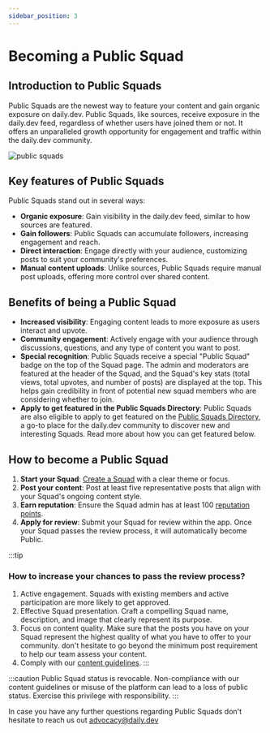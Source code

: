 ```yaml
---
sidebar_position: 3
---
```


# Becoming a Public Squad

## Introduction to Public Squads

Public Squads are the newest way to feature your content and gain organic exposure on daily.dev. Public Squads, like sources, receive exposure in the daily.dev feed, regardless of whether users have joined them or not. It offers an unparalleled growth opportunity for engagement and traffic within the daily.dev community.

![public squads](https://daily-now-res.cloudinary.com/image/upload/v1722602245/docs-v2/db1091c4-eab0-4357-ba73-a8c3873f6231.png)

## Key features of Public Squads

Public Squads stand out in several ways:

* **Organic exposure**: Gain visibility in the daily.dev feed, similar to how sources are featured.
* **Gain followers**: Public Squads can accumulate followers, increasing engagement and reach.
* **Direct interaction**: Engage directly with your audience, customizing posts to suit your community's preferences.
* **Manual content uploads**: Unlike sources, Public Squads require manual post uploads, offering more control over shared content.

## Benefits of being a Public Squad

* **Increased visibility**: Engaging content leads to more exposure as users interact and upvote.
* **Community engagement**: Actively engage with your audience through discussions, questions, and any type of content you want to post.
* **Special recognition**: Public Squads receive a special "Public Squad" badge on the top of the Squad page. The admin and moderators are featured at the header of the Squad, and the Squad's key stats (total views, total upvotes, and number of posts) are displayed at the top. This helps gain credibility in front of potential new squad members who are considering whether to join.
* **Apply to get featured in the Public Squads Directory**: Public Squads are also eligible to apply to get featured on the [Public Squads Directory](https://app.daily.dev/squads), a go-to place for the daily.dev community to discover new and interesting Squads. Read more about how you can get featured below. 

## How to become a Public Squad

1. **Start your Squad**: [Create a Squad](https://app.daily.dev/squads/new) with a clear theme or focus.
2. **Post your content**: Post at least five representative posts that align with your Squad's ongoing content style.
3. **Earn reputation**: Ensure the Squad admin has at least 100 [reputation points](../your-profile/reputation.md).
4. **Apply for review**: Submit your Squad for review within the app. Once your Squad passes the review process, it will automatically become Public.

:::tip
### How to increase your chances to pass the review process?

1. Active engagement. Squads with existing members and active participation are more likely to get approved.
2. Effective Squad presentation. Craft a compelling Squad name, description, and image that clearly represent its purpose.
3. Focus on content quality. Make sure that the posts you have on your Squad represent the highest quality of what you have to offer to your community. don't hesitate to go beyond the minimum post requirement to help our team assess your content. 
4. Comply with our [content guidelines](../for-content-creators/content-guidelines.md).
:::

:::caution
Public Squad status is revocable. Non-compliance with our content guidelines or misuse of the platform can lead to a loss of public status. Exercise this privilege with responsibility.
:::

In case you have any further questions regarding Public Squads don't hesitate to reach us out advocacy@daily.dev
